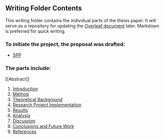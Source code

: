 ## **Writing Folder Contents**

This writing folder contains the individual parts of the thesis paper. It will serve as a repository for updating the [Overleaf document](https://www.overleaf.com/read/dbffjmbjdpkf#f0c6a6) later. Markdown is preferred for quick writing.

### To initiate the project, the proposal was drafted:
- [SPP](SPP.md)

### The parts include:
[[Abstract]]
1. [Introduction](Introduction.md)
2. [Method](Method.md)
3. [Theoretical Background](Theoretical%20Background.md)
4. [Research Project Implementation](Research%20Project%20Implementation.md)
5. [Results](Results.md)
6. [Analysis](Writing/Analysis/Analysis.md)
7. [Discussion](Discussion.md)
8.  [Conclusions and Future Work](Conclusions%20and%20Future%20Work.md)
9. [References](References.md)
